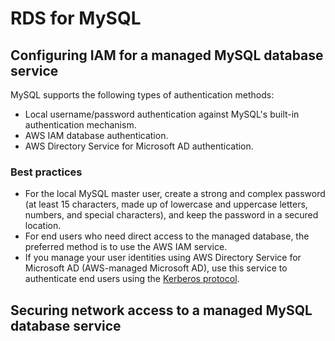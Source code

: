 # RDS for MySQL

## Configuring IAM for a managed MySQL database service

MySQL supports the following types of authentication methods:

* Local username/password authentication against MySQL's built-in authentication mechanism.
* AWS IAM database authentication.
* AWS Directory Service for Microsoft AD authentication.

### Best practices

* For the local MySQL master user, create a strong and complex password (at least 15 characters, made up of lowercase and uppercase letters, numbers, and special characters), and keep the password in a secured location.
* For end users who need direct access to the managed database, the preferred method is to use the AWS IAM service.
* If you manage your user identities using AWS Directory Service for Microsoft AD (AWS-managed Microsoft AD), use this service to authenticate end users using the [Kerberos protocol](https://docs.aws.amazon.com/AmazonRDS/latest/UserGuide/mysql-kerberos.html).

## Securing network access to a managed MySQL database service

